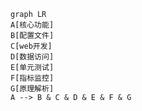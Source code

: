 

```MERMAID
graph LR
A[核心功能]
B[配置文件]
C[web开发]
D[数据访问]
E[单元测试]
F[指标监控]
G[原理解析]
A --> B & C & D & E & F & G
```

 
